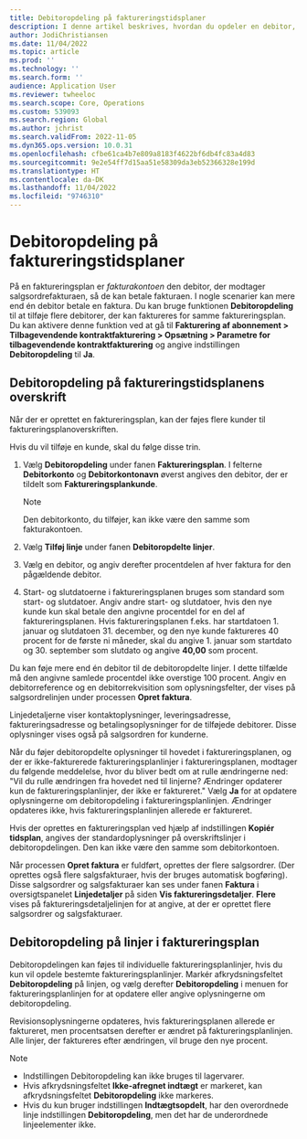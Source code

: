 ```yaml
---
title: Debitoropdeling på faktureringstidsplaner
description: I denne artikel beskrives, hvordan du opdeler en debitor, når der bruges abonnementsfakturering.
author: JodiChristiansen
ms.date: 11/04/2022
ms.topic: article
ms.prod: ''
ms.technology: ''
ms.search.form: ''
audience: Application User
ms.reviewer: twheeloc
ms.search.scope: Core, Operations
ms.custom: 539093
ms.search.region: Global
ms.author: jchrist
ms.search.validFrom: 2022-11-05
ms.dyn365.ops.version: 10.0.31
ms.openlocfilehash: cfbe61ca4b7e809a8183f4622bf6db4fc83a4d83
ms.sourcegitcommit: 9e2e54ff7d15aa51e58309da3eb52366328e199d
ms.translationtype: HT
ms.contentlocale: da-DK
ms.lasthandoff: 11/04/2022
ms.locfileid: "9746310"
---
```

# <a name="customer-split-on-billing-schedules"></a>Debitoropdeling på faktureringstidsplaner

På en faktureringsplan er *fakturakontoen* den debitor, der modtager salgsordrefakturaen, så de kan betale fakturaen. I nogle scenarier kan mere end én debitor betale en faktura. Du kan bruge funktionen **Debitoropdeling** til at tilføje flere debitorer, der kan faktureres for samme faktureringsplan. Du kan aktivere denne funktion ved at gå til **Fakturering af abonnement \> Tilbagevendende kontraktfakturering \> Opsætning \> Parametre for tilbagevendende kontraktfakturering** og angive indstillingen **Debitoropdeling** til **Ja**.

## <a name="customer-split-on-the-billing-schedule-header"></a>Debitoropdeling på faktureringstidsplanens overskrift

Når der er oprettet en faktureringsplan, kan der føjes flere kunder til faktureringsplanoverskriften.

Hvis du vil tilføje en kunde, skal du følge disse trin.

1. Vælg **Debitoropdeling** under fanen **Faktureringsplan**. I felterne **Debitorkonto** og **Debitorkontonavn** øverst angives den debitor, der er tildelt som **Faktureringsplankunde**.

    > [!NOTE]
    > Den debitorkonto, du tilføjer, kan ikke være den samme som fakturakontoen.

2. Vælg **Tilføj linje** under fanen **Debitoropdelte linjer**.
3. Vælg en debitor, og angiv derefter procentdelen af hver faktura for den pågældende debitor.
4. Start- og slutdatoerne i faktureringsplanen bruges som standard som start- og slutdatoer. Angiv andre start- og slutdatoer, hvis den nye kunde kun skal betale den angivne procentdel for en del af faktureringsplanen. Hvis faktureringsplanen f.eks. har startdatoen 1. januar og slutdatoen 31. december, og den nye kunde faktureres 40 procent for de første ni måneder, skal du angive 1. januar som startdato og 30. september som slutdato og angive **40,00** som procent.

Du kan føje mere end én debitor til de debitoropdelte linjer. I dette tilfælde må den angivne samlede procentdel ikke overstige 100 procent. Angiv en debitorreference og en debitorrekvisition som oplysningsfelter, der vises på salgsordrelinjen under processen **Opret faktura**.

Linjedetaljerne viser kontaktoplysninger, leveringsadresse, faktureringsadresse og betalingsoplysninger for de tilføjede debitorer. Disse oplysninger vises også på salgsordren for kunderne.

Når du føjer debitoropdelte oplysninger til hovedet i faktureringsplanen, og der er ikke-fakturerede faktureringsplanlinjer i faktureringsplanen, modtager du følgende meddelelse, hvor du bliver bedt om at rulle ændringerne ned: "Vil du rulle ændringen fra hovedet ned til linjerne? Ændringer opdaterer kun de faktureringsplanlinjer, der ikke er faktureret." Vælg **Ja** for at opdatere oplysningerne om debitoropdeling i faktureringsplanlinjen. Ændringer opdateres ikke, hvis faktureringsplanlinjen allerede er faktureret.

Hvis der oprettes en faktureringsplan ved hjælp af indstillingen **Kopiér tidsplan**, angives der standardoplysninger på overskriftslinjer i debitoropdelingen. Den kan ikke være den samme som debitorkontoen.

Når processen **Opret faktura** er fuldført, oprettes der flere salgsordrer. (Der oprettes også flere salgsfakturaer, hvis der bruges automatisk bogføring). Disse salgsordrer og salgsfakturaer kan ses under fanen **Faktura** i oversigtspanelet **Linjedetaljer** på siden **Vis faktureringsdetaljer**. **Flere** vises på faktureringsdetaljelinjen for at angive, at der er oprettet flere salgsordrer og salgsfakturaer.

## <a name="customer-split-on-billing-schedule-lines"></a>Debitoropdeling på linjer i faktureringsplan

Debitoropdelingen kan føjes til individuelle faktureringsplanlinjer, hvis du kun vil opdele bestemte faktureringsplanlinjer. Markér afkrydsningsfeltet **Debitoropdeling** på linjen, og vælg derefter **Debitoropdeling** i menuen for faktureringsplanlinjen for at opdatere eller angive oplysningerne om debitoropdeling.

Revisionsoplysningerne opdateres, hvis faktureringsplanen allerede er faktureret, men procentsatsen derefter er ændret på faktureringsplanlinjen. Alle linjer, der faktureres efter ændringen, vil bruge den nye procent.

> [!NOTE]
> - Indstillingen Debitoropdeling kan ikke bruges til lagervarer.
> - Hvis afkrydsningsfeltet **Ikke-afregnet indtægt** er markeret, kan afkrydsningsfeltet **Debitoropdeling** ikke markeres.
> - Hvis du kun bruger indstillingen **Indtægtsopdelt**, har den overordnede linje indstillingen **Debitoropdeling**, men det har de underordnede linjeelementer ikke.
